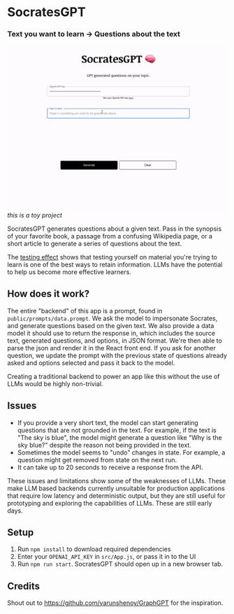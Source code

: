 # SocratesGPT
### Text you want to learn → Questions about the text

![demo](demo.gif)
_this is a toy project_

SocratesGPT generates questions about a given text. Pass in the synopsis of your favorite book, a passage from a confusing Wikipedia page, or a short article to generate a series of questions about the text.

The [testing effect](https://en.wikipedia.org/wiki/Testing_effect) shows that testing yourself on material you're trying to learn is one of the best ways to retain information. LLMs have the potential to help us become more effective learners. 

## How does it work?
The entire "backend" of this app is a prompt, found in `public/prompts/data.prompt`. We ask the model to impersonate Socrates, and generate questions based on the given text. We also provide a data model it should use to return the response in, which includes the source text, generated questions, and options, in JSON format. We're then able to parse the json and render it in the React front end. If you ask for another question, we update the prompt with the previous state of questions already asked and options selected and pass it back to the model.

Creating a traditional backend to power an app like this without the use of LLMs would be highly non-trivial. 

## Issues
- If you provide a very short text, the model can start generating questions that are not grounded in the text. For example, if the text is "The sky is blue", the model might generate a question like "Why is the sky blue?" despite the reason not being provided in the text.
- Sometimes the model seems to "undo" changes in state. For example, a question might get removed from state on the next run.
- It can take up to 20 seconds to receive a response from the API.

These issues and limitations show some of the weaknesses of LLMs. These make LLM based backends currently unsuitable for production applications that require low latency and deterministic output, but they are still useful for prototyping and exploring the capabilities of LLMs. These are still early days.

## Setup
1. Run `npm install` to download required dependencies
2. Enter your `OPENAI_API_KEY` in `src/App.js`, or pass it in to the UI
3. Run `npm run start`. SocratesGPT should open up in a new browser tab.

## Credits
Shout out to https://github.com/varunshenoy/GraphGPT for the inspiration.
